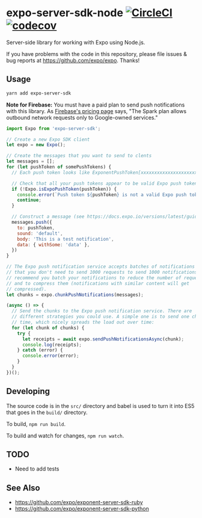 # expo-server-sdk-node [![CircleCI](https://circleci.com/gh/expo/exponent-server-sdk-node.svg?style=svg)](https://circleci.com/gh/expo/exponent-server-sdk-node) [![codecov](https://codecov.io/gh/expo/exponent-server-sdk-node/branch/master/graph/badge.svg)](https://codecov.io/gh/expo/exponent-server-sdk-node)
Server-side library for working with Expo using Node.js.

If you have problems with the code in this repository, please file issues & bug reports at https://github.com/expo/expo. Thanks!

## Usage

```bash
yarn add expo-server-sdk
```

**Note for Firebase:** You must have a paid plan to send push notifications with this library. As [Firebase's pricing page](https://firebase.google.com/pricing/) says, "The Spark plan allows outbound network requests only to Google-owned services."

```js
import Expo from 'expo-server-sdk';

// Create a new Expo SDK client
let expo = new Expo();

// Create the messages that you want to send to clents
let messages = [];
for (let pushToken of somePushTokens) {
  // Each push token looks like ExponentPushToken[xxxxxxxxxxxxxxxxxxxxxx]

  // Check that all your push tokens appear to be valid Expo push tokens
  if (!Expo.isExpoPushToken(pushToken)) {
    console.error(`Push token ${pushToken} is not a valid Expo push token`);
    continue;
  }

  // Construct a message (see https://docs.expo.io/versions/latest/guides/push-notifications.html)
  messages.push({
    to: pushToken,
    sound: 'default',
    body: 'This is a test notification',
    data: { withSome: 'data' },
  })
}

// The Expo push notification service accepts batches of notifications so
// that you don't need to send 1000 requests to send 1000 notifications. We
// recommend you batch your notifications to reduce the number of requests
// and to compress them (notifications with similar content will get
// compressed).
let chunks = expo.chunkPushNotifications(messages);

(async () => {
  // Send the chunks to the Expo push notification service. There are
  // different strategies you could use. A simple one is to send one chunk at a
  // time, which nicely spreads the load out over time:
  for (let chunk of chunks) {
    try {
      let receipts = await expo.sendPushNotificationsAsync(chunk);
      console.log(receipts);
    } catch (error) {
      console.error(error);
    }
  }
})();
```

## Developing

The source code is in the `src/` directory and babel is used to turn it into ES5 that goes in the `build/` directory.

To build, `npm run build`.

To build and watch for changes, `npm run watch`.

## TODO

  * Need to add tests

## See Also

  * https://github.com/expo/exponent-server-sdk-ruby
  * https://github.com/expo/exponent-server-sdk-python
